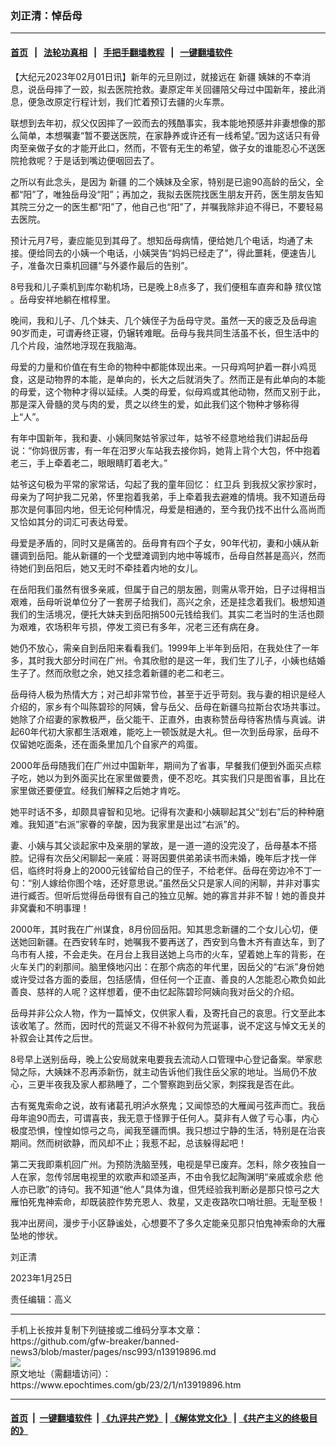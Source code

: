 ### 刘正清：悼岳母
------------------------

#### [首页](https://github.com/gfw-breaker/banned-news3/blob/master/README.md) &nbsp;&nbsp;|&nbsp;&nbsp; [法轮功真相](https://github.com/begood0513/basic/blob/master/README.md)  &nbsp;&nbsp;|&nbsp;&nbsp; [手把手翻墙教程](https://github.com/gfw-breaker/guides/wiki)  &nbsp;&nbsp;|&nbsp;&nbsp; [一键翻墙软件](https://github.com/gfw-breaker/nogfw/blob/master/README.md)  



<div><p>
 【大纪元2023年02月01日讯】新年的元旦刚过，就接远在
 <ok href="https://www.epochtimes.com/gb/tag/%E6%96%B0%E7%96%86.html">
  新疆
 </ok>
 姨妹的不幸消息，说岳母摔了一跤，拟去医院抢救。妻原定年关回疆陪父母过中国新年，接此消息，便急改原定行程计划，我们忙着预订去疆的火车票。
</p>
<p>
 联想到去年初，叔父仅因摔了一跤而去的残酷事实，我本能地预感并非妻想像的那么简单，本想嘱妻“暂不要送医院，在家静养或许还有一线希望。”因为这话只有骨肉至亲做子女的才能开此口，然而，不管有无生的希望，做子女的谁能忍心不送医院抢救呢？于是话到嘴边便咽回去了。
</p>
<p>
 之所以有此念头，是因为
 <ok href="https://www.epochtimes.com/gb/tag/%E6%96%B0%E7%96%86.html">
  新疆
 </ok>
 的二个姨妹及全家，特别是已逾90高龄的岳父，全都“阳”了，唯独岳母没“阳”；再加之，我拟去医院找医生朋友开药，医生朋友告知其院三分之一的医生都“阳”了，他自己也“阳”了，并嘱我除非迫不得已，不要轻易去医院。
</p>
<p>
 预计元月7号，妻应能见到其母了。想知岳母病情，便给她几个电话，均通了未接。便给同去的小姨一个电话，小姨哭告“妈妈已经走了”，得此噩耗，便速告儿子，准备次日乘机回疆“与外婆作最后的告别”。
</p>
<p>
 8号我和儿子乘机到库尔勒机场，已是晚上8点多了，我们便租车直奔和静
 <ok href="https://www.epochtimes.com/gb/tag/%E6%AE%A1%E4%BB%AA%E9%A6%86.html">
  殡仪馆
 </ok>
 。岳母安祥地躺在棺椁里。
</p>
<p>
 晚间，我和儿子、几个妹夫、几个姨侄子为岳母守灵。虽然一天的疲乏及岳母逾90岁而走，可谓寿终正寝，仍辗转难眠。岳母与我共同生活虽不长，但生活中的几个片段，油然地浮现在我脑海。
</p>
<p>
 母爱的力量和价值在有生命的物种中都能体现出来。一只母鸡呵护着一群小鸡觅食，这是动物界的本能，是单向的，长大之后就消失了。然而正是有此单向的本能的母爱，这个物种才得以延续。人类的母爱，似母鸡或其他动物，然而又别于此，那是深入骨髓的灵与肉的爱，贯之以终生的爱，如此我们这个物种才够称得上“人”。
</p>
<p>
 有年中国新年，我和妻、小姨同聚姑爷家过年，姑爷不经意地给我们讲起岳母说：“你妈很厉害，有一年在汨罗火车站我去接你妈，她背上背个大包，怀中抱着老三，手上牵着老二，眼眼睛盯着老大。”
</p>
<p>
 姑爷这句极为平常的家常话，勾起了我的童年回忆：
 <ok href="https://www.epochtimes.com/gb/tag/%E7%BA%A2%E5%8D%AB%E5%85%B5.html">
  红卫兵
 </ok>
 到我叔父家抄家时，母亲为了呵护我二兄弟，怀里抱着我弟，手上牵着我去避难的情境。我不知道岳母那次是何事回内地，但无论何种情况，母爱是相通的，至今我仍找不出什么高尚而又恰如其分的词汇可表达母爱。
</p>
<p>
 母爱是矛盾的，同时又是痛苦的。岳母育有四个子女，90年代初，妻和小姨从新疆调到岳阳。能从新疆的一个戈壁滩调到内地中等城市，岳母自然甚是高兴，然而待她们到岳阳后，她又无时不牵挂着内地的女儿。
</p>
<p>
 在岳阳我们虽然有很多亲戚，但属于自己的朋友圈，则需从零开始，日子过得相当艰难，岳母听说单位分了一套房子给我们，高兴之余，还是挂念着我们。极想知道我们的生活境况，便托大妹夫到岳阳捎500元钱给我们。其实二老当时的生活也颇为艰难，农场积年亏损，停发工资已有多年，况老三还有病在身。
</p>
<p>
 她仍不放心，需亲自到岳阳来看看我们。1999年上半年到岳阳，在我处住了一年多，其时我大部分时间在广州。令其欣慰的是这一年，我们生了儿子，小姨也结婚生子了。然而欣慰之余，她又挂念着新疆的老二和老三。
</p>
<p>
 岳母待人极为热情大方；对己却非常节俭，甚至于近乎苛刻。我与妻的相识是经人介绍的，家乡有个叫陈碧珍的阿姨，曾与岳父、岳母在新疆乌拉斯台农场共事过。她除了介绍妻的家教极严，岳父能干、正直外，由衷称赞岳母待客热情与真诚。讲起60年代初大家都生活艰难，能吃上一顿饭就是大礼。但一次到岳母家，岳母不仅留她吃面条，还在面条里加几个自家产的鸡蛋。
</p>
<p>
 2000年岳母随我们在广州过中国新年，期间为了省事，早餐我们便到外面买点粽子吃，她以为到外面买比在家里做要贵，便不忍吃。其实我们只是图省事，且比在家里做还要便宜。经我们解释之后她才肯吃。
</p>
<p>
 她平时话不多，却颇具睿智和见地。记得有次妻和小姨聊起其父“划右”后的种种磨难。我知道“右派”家眷的辛酸，因为我家里是出过“右派”的。
</p>
<p>
 妻、小姨与其父谈起家中及亲朋的掌故，是一道一道的没完没了，岳母基本不搭腔。记得有次岳父闲聊起一亲戚：哥哥因要供弟弟读书而未婚，晚年后才找一伴侣，临终时将身上的2000元钱留给自己的侄子，不给老伴。岳母在旁边冷不丁一句：“别人嫁给你图个啥，还好意思说。”虽然岳父只是家人间的闲聊，并非对事实进行臧否。但听后觉得岳母很有自己的独立见解。她的寡言并非不智！她的善良并非窝囊和不明事理！
</p>
<p>
 2000年，其时我在广州谋食，8月份回岳阳。知其思念新疆的二个女儿心切，便送她回新疆。在西安转车时，她嘱我不要再送了，西安到乌鲁木齐有直达车，到了乌市有人接，不会走失。在月台上我目送她上乌市的火车，望着她上车的背影，在火车关门的刹那间。脑里倏地闪出：在那个病态的年代里，因岳父的“右派”身份她或许受过各方面的委屈，包括感情，但任何一个正直、善良的人怎能忍心欺负如此善良、慈祥的人呢？这样想着，便不由忆起陈碧珍阿姨向我对岳父的介绍。
</p>
<p>
 岳母并非公众人物，作为一篇悼文，仅供家人看，及寄托自己的哀思。行文至此本该收笔了。然而，因时代的荒诞又不得不补叙何为荒诞事，说不定这与悼文无关的补叙会让其传之后世。
</p>
<p>
 8号早上送别岳母，晚上公安局就来电要我去流动人口管理中心登记备案。举家悲恸之际，大姨妹不忍再添新伤，就主动告诉他们我住岳父家的地址。当局仍不放心，三更半夜我及家人都熟睡了，二个警察跑到岳父家，刺探我是否在此。
</p>
<p>
 古有冤鬼索命之说，故有诸葛孔明泸水祭鬼；又闻惊恐的大雁闻弓弦声而亡。我岳母年逾90而去，可谓喜丧，我无意于怪罪于任何人。莫非有人做了亏心事，内心极度恐惧，惶惶如惊弓之鸟，闻我至疆而惧。我只想过宁静的生活，特别是在治丧期间。然而树欲静，而风却不止；我惹不起，总该躲得起吧！
</p>
<p>
 第二天我即乘机回广州。为预防洗脑至残，电视是早已废弃。怎料，除夕夜独自一人在家，忽传邻居电视里的欢歌声和颂圣声，不由令我忆起陶渊明“亲戚或余悲 他人亦已歌”的诗句。我不知道“他人”具体为谁，但凭经验我判断必是那只惊弓之大雁怕死鬼神索命，却既装腔作势充恩人、救星，又走夜路吹口哨壮胆。无耻至极！
</p>
<p>
 我冲出房间，漫步于小区静谧处，心想要不了多久定能亲见那只怕鬼神索命的大雁坠地的惨状。
</p>
<p>
 刘正清
</p>
<p>
 2023年1月25日
</p>
<p>
 责任编辑：高义
</p>
</div>
<hr/>
手机上长按并复制下列链接或二维码分享本文章：<br/>
https://github.com/gfw-breaker/banned-news3/blob/master/pages/nsc993/n13919896.md <br/>
<a href='https://github.com/gfw-breaker/banned-news3/blob/master/pages/nsc993/n13919896.md'><img src='https://github.com/gfw-breaker/banned-news3/blob/master/pages/nsc993/n13919896.md.png'/></a> <br/>
原文地址（需翻墙访问）：https://www.epochtimes.com/gb/23/2/1/n13919896.htm


------------------------
#### [首页](https://github.com/gfw-breaker/banned-news3/blob/master/README.md) &nbsp;|&nbsp; [一键翻墙软件](https://github.com/gfw-breaker/nogfw/blob/master/README.md) &nbsp;| [《九评共产党》](https://github.com/gfw-breaker/9ping.md/blob/master/README.md#九评之一评共产党是什么) | [《解体党文化》](https://github.com/gfw-breaker/jtdwh.md/blob/master/README.md) | [《共产主义的终极目的》](https://github.com/gfw-breaker/gczydzjmd.md/blob/master/README.md)


<img src='http://gfw-breaker.win/banned-news3/pages/nsc993/n13919896.md' width='0px' height='0px'/>